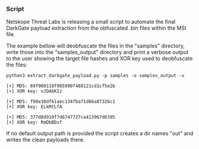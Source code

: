 ### Script

Netskope Threat Labs is releasing a small script to automate the final DarkGate payload extraction from the obfuscated .bin files within the MSI file.

The example bellow will deobfuscate the files in the "samples" directory, write those into the "samples_output" directory and print a verbose output to the user showing the target file hashes and XOR key used to deobfuscate the files:

```shell
python3 extract_darkgate_payload.py -p samples -o samples_output -v

[+] MD5: 69f900118f985990f488121cd1cf5e2b
[+] XOR key: vJDAbKIz

[+] MD5: f90e30df61aec134fba71d66a87326c1
[+] XOR key: ELkMtLfA

[+] MD5: 377d8d910f7d6747727ca413967d6395
[+] XOR key: RmDbBDsf 
```

If no default output path is provided the script creates a dir names "out" and writes the clean payloads there.